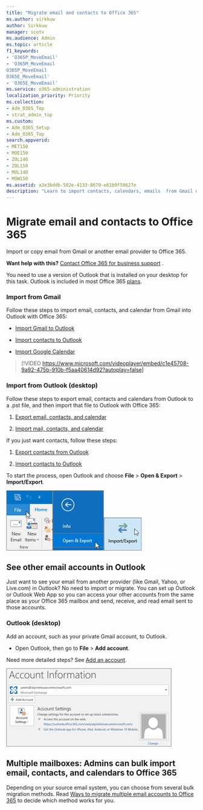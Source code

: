 ```yaml
---
title: "Migrate email and contacts to Office 365"
ms.author: sirkkuw
author: Sirkkuw
manager: scotv
ms.audience: Admin
ms.topic: article
f1_keywords:
- 'O365P_MoveEmail'
- 'O365M_MoveEmail
O365P_MoveEmail
O365E_MoveEmail'
- 'O365E_MoveEmail'
ms.service: o365-administration
localization_priority: Priority
ms.collection:
- Adm_O365_Top
- strat_admin_top
ms.custom:
- Adm_O365_Setup
- Adm_O365_Top
search.appverid:
- MET150
- MOE150
- ZOL140
- ZOL150
- MOL140
- MOW150
ms.assetid: a3e3bddb-582e-4133-8670-e61b9f58627e
description: "Learn to import contacts, calendars, emails  from Gmail or another email provider to Office 365. "
---
```


# Migrate email and contacts to Office 365

Import or copy email from Gmail or another email provider to Office 365.
  
 **Want help with this?**  [Contact Office 365 for business support](../contact-support-for-business-products.md) . 
  
You need to use a version of Outlook that is installed on your desktop for this task. Outlook is included in most Office 365 [plans](https://go.microsoft.com/fwlink/p/?LinkId=723731).
  
### Import from Gmail

Follow these steps to import email, contacts, and calendar from Gmail into Outlook with Office 365:
  
- [Import Gmail to Outlook](https://support.office.com/article/20fdb8f2-fed8-4b14-baf0-bf04b9c44bf7.aspx)
    
- [Import contacts to Outlook](https://support.office.com/article/bb796340-b58a-46c1-90c7-b549b8f3c5f8.aspx)
    
- [Import Google Calendar](https://support.office.com/article/098ed60c-936b-41fb-83d6-7e3786437330)
    
> [!VIDEO https://www.microsoft.com/videoplayer/embed/c1e45708-9a92-475b-910b-f5aa40614d92?autoplay=false]
  
### Import from Outlook (desktop)

Follow these steps to export email, contacts and calendars from Outlook to a .pst file, and then import that file to Outlook with Office 365:
  
1. [Export email, contacts, and calendar](https://support.office.com/article/d791fe88-5c67-44c5-a3f6-a484508082a1)
    
2. [Import mail, contacts, and calendar](https://support.office.com/article/431a8e9a-f99f-4d5f-ae48-ded54b3440ac)
    
If you just want contacts, follow these steps:
  
1. [Export contacts from Outlook](https://support.office.com/article/10f09abd-643c-4495-bb80-543714eca73f.aspx)
    
2. [Import contacts to Outlook](https://support.office.com/article/bb796340-b58a-46c1-90c7-b549b8f3c5f8.aspx)
    
To start the process, open Outlook and choose **File** \> **Open &amp; Export** \> **Import/Export**.
  
![File menu in Outlook 2016](../media/2f1c39a5-177e-4052-9dd8-90c0d140be2c.png)![Open &amp; Export command in Outlook 2016](../media/eecab6df-c372-45b1-8a8a-2f6d7af0dd68.png)![Import/Export button in Outlook 2016](../media/ed90ae47-20db-4be1-b0c0-826008432c6e.png)
  
## See other email accounts in Outlook

Just want to see your email from another provider (like Gmail, Yahoo, or Live.com) in Outlook? No need to import or migrate. You can set up Outlook or Outlook Web App so you can access your other accounts from the same place as your Office 365 mailbox and send, receive, and read email sent to those accounts.
  
### Outlook (desktop)

Add an account, such as your private Gmail account, to Outlook.
  
- Open Outlook, then go to **File** \> **Add account**.
    
Need more detailed steps? See [Add an account](https://support.office.com/article/6e27792a-9267-4aa4-8bb6-c84ef146101b).
  
[![Screenshot showing Outlook account information page in the backstage view.](../media/6a7fa106-1077-4351-9fe2-8eb00918b40a.png)](https://support.office.com/article/6e27792a-9267-4aa4-8bb6-c84ef146101b.aspx)
  
## Multiple mailboxes: Admins can bulk import email, contacts, and calendars to Office 365

Depending on your source email system, you can choose from several bulk migration methods. Read [Ways to migrate multiple email accounts to Office 365](https://support.office.com/article/0a4913fe-60fb-498f-9155-a86516418842) to decide which method works for you. 
  

